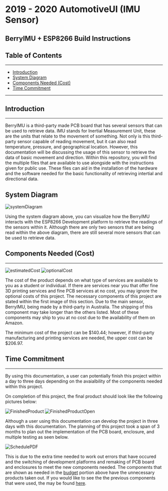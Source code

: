 # 2019 - 2020 AutomotiveUI (IMU Sensor)
## BerryIMU + ESP8266 Build Instructions

## Table of Contents 
--------------------------------------------------------
- [Introduction](#Introduction)
- [System Diagram](#System-Diagram)
- [Components Needed (Cost)](#Components-Needed-Cost)
- [Time Commitment](#time-commitment)

--------------------------------------------------------
## Introduction
--------------------------------------------------------
BerryIMU is a third-party made PCB board that has several sensors that can be used to retrieve data. IMU stands for Inertial Measurement Unit, these are the units that relate to the movement of something. Not only is this third-party sensor capable of reading movement, but it can also read temperature, pressure, and geographical location. However, this documentation will be discussing the 
usage of this sensor to retrieve the data of basic movement and direction. Within this repository, you will find the multiple files that are available to use alongside with the instructions given for public use. These files can aid in the installation of the hardware and the software needed for the basic functionality of retrieving intertial and directional data. 

## System Diagram

![systemDiagram](images/systemDiagram.png?style=centerme)

Using the system diagram above, you can visualize how the BerryIMU interacts with the ESP8266 Development platform to retrieve the readings of the sensors within it. Although there are only two sensors that are being read within the above diagram, there are still several more sensors that can be used to retrieve data. 

## Components Needed (Cost)
-------------------------------------------------------
![estimatedCost](images/estimatedCost.png)
![optionalCost](images/optionalCost.png)

The cost of the product depends on what type of services are available to you as a student or individual. If there are services near you that offer fine 3D printing services and fine PCB services at no cost, you may ignore the optional costs of this project. The necessary components of this project are stated within the first image of this section. Due to the main sensor, BerryIMU, being made by a third-party in Australia. The shipping of this component may take longer than the others listed. Most of these components may ship to you at no cost due to the availability of them on Amazon. 

The minimum cost of the project can be $140.44; however, if third-party manufacturing and printing services are needed, the upper cost can be $206.97.

## Time Commitment
-------------------------------------------------------
By using this documentation, a user can potentially finish this project within a day to three days depending on the avaialbility of the components needed within this project. 

On completion of this project, the final product should look like the following pictures below: 

![FinishedProduct](images/enclosureClosedFinal.jpg)
![FinishedProductOpen](images/enclosureOpenFinal.jpg)

Although a user using this documentation can develop the project in three days with this documentation. The planning of this project took a span of 3 months to plan out the implementation of the PCB board, enclosure, and multiple testing as seen below. 

![SchedulePDF](images/schedule.png)

This is due to the extra time needed to work out errors that have occured and the switching of development platforms and remaking of PCB board and enclosures to meet the new components needed. The components that are shown as needed in the [budget](#components-needed-cost) portion above have the unnecessary products taken out. If you would like to see the the previous components that were used, the may be found [here](documentation/ProjectBudget.pdf).